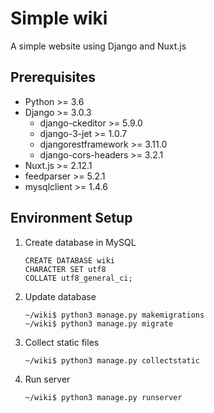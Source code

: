 # Simple wiki
A simple website using Django and Nuxt.js

## Prerequisites
* Python >= 3.6
* Django >= 3.0.3
    * django-ckeditor >= 5.9.0
    * django-3-jet >= 1.0.7
    * djangorestframework >= 3.11.0
    * django-cors-headers >= 3.2.1
* Nuxt.js >= 2.12.1
* feedparser >= 5.2.1
* mysqlclient >= 1.4.6

## Environment Setup
1. Create database in MySQL
    ```mysql
    CREATE DATABASE wiki
    CHARACTER SET utf8
    COLLATE utf8_general_ci;
    ```

2. Update database
    ```shell script
    ~/wiki$ python3 manage.py makemigrations
    ~/wiki$ python3 manage.py migrate
    ```

3. Collect static files
    ```shell script
    ~/wiki$ python3 manage.py collectstatic
    ```

4. Run server
    ```shell script
    ~/wiki$ python3 manage.py runserver
    ```
 
